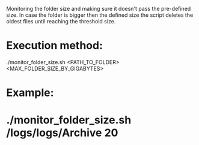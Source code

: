 Monitoring the folder size and making sure it doesn't pass the pre-defined size.
In case the folder is bigger then the defined size the script deletes the oldest files until reaching the threshold size.

# Execution method:

 ./monitor_folder_size.sh <PATH_TO_FOLDER> <MAX_FOLDER_SIZE_BY_GIGABYTES>


# Example:

# ./monitor_folder_size.sh /logs/logs/Archive 20
